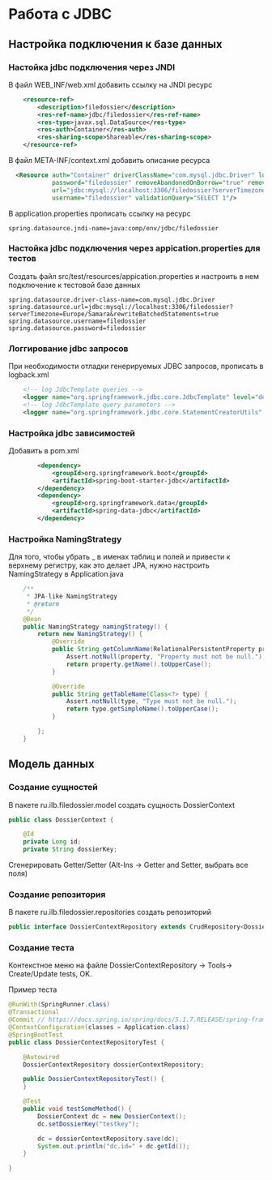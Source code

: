 # Работа с JDBC

## Настройка подключения к базе данных
### Настойка jdbc подключения через JNDI

В файл WEB_INF/web.xml добавить  ссылку на JNDI ресурс
```xml
    <resource-ref>
        <description>filedossier</description>
        <res-ref-name>jdbc/filedossier</res-ref-name>
        <res-type>javax.sql.DataSource</res-type>
        <res-auth>Container</res-auth>
        <res-sharing-scope>Shareable</res-sharing-scope>
    </resource-ref>
```

В файл META-INF/context.xml добавить описание ресурса
```xml
  <Resource auth="Container" driverClassName="com.mysql.jdbc.Driver" logAbandoned="true" maxWaitMillis="20000" name="jdbc/filedossier" 
            password="filedossier" removeAbandonedOnBorrow="true" removeAbandonedTimeout="100" type="javax.sql.DataSource"
            url="jdbc:mysql://localhost:3306/filedossier?serverTimezone=Europe/Samara&amp;rewriteBatchedStatements=true"
            username="filedossier" validationQuery="SELECT 1"/>
```

В application.properties прописать ссылку на ресурс
```
spring.datasource.jndi-name=java:comp/env/jdbc/filedossier
```

### Настойка jdbc подключения через appication.properties для тестов
Создать файл src/test/resources/appication.properties и настроить в нем подключение к тестовой базе данных

```
spring.datasource.driver-class-name=com.mysql.jdbc.Driver
spring.datasource.url=jdbc:mysql://localhost:3306/filedossier?serverTimezone=Europe/Samara&rewriteBatchedStatements=true
spring.datasource.username=filedossier
spring.datasource.password=filedossier
```
### Логгирование jdbc запросов
При необходимости отладки генерируемых JDBC запросов, прописать в logback.xml
```xml
    <!-- log JdbcTemplate queries -->
    <logger name="org.springframework.jdbc.core.JdbcTemplate" level="debug"/>
    <!-- log JdbcTemplate query parameters -->
    <logger name="org.springframework.jdbc.core.StatementCreatorUtils" level="trace"/>
```

### Настройка jdbc зависимостей
Добавить в pom.xml
```xml
        <dependency>
            <groupId>org.springframework.boot</groupId>
            <artifactId>spring-boot-starter-jdbc</artifactId>
        </dependency>
        <dependency>
            <groupId>org.springframework.data</groupId>
            <artifactId>spring-data-jdbc</artifactId>
        </dependency>
```

### Настройка NamingStrategy

Для того, чтобы убрать _ в именах таблиц и полей и привести к верхнему регистру, как это делает JPA, нужно настроить NamingStrategy в Application.java
```java
    /**
     * JPA-like NamingStrategy
     * @return
     */
    @Bean
    public NamingStrategy namingStrategy() {
        return new NamingStrategy() {
            @Override
            public String getColumnName(RelationalPersistentProperty property) {
                Assert.notNull(property, "Property must not be null.");
                return property.getName().toUpperCase();
            }

            @Override
            public String getTableName(Class<?> type) {
                Assert.notNull(type, "Type must not be null.");
                return type.getSimpleName().toUpperCase();
            }

        };
    }
```
## Модель данных

### Создание сущностей
В пакете ru.ilb.filedossier.model  создать сущность DossierContext
```java
public class DossierContext {

    @Id
    private Long id;
    private String dossierKey;
```
Сгенерировать Getter/Setter (Alt-Ins -> Getter and Setter, выбрать все поля)

### Создание репозитория

В пакете ru.ilb.filedossier.repositories создать репозиторий

```java
public interface DossierContextRepository extends CrudRepository<DossierContext, Long> {}
```

### Создание теста

Контекстное меню на файле DossierContextRepository -> Tools-> Create/Update tests, OK.

Пример теста
```java
@RunWith(SpringRunner.class)
@Transactional
@Commit // https://docs.spring.io/spring/docs/5.1.7.RELEASE/spring-framework-reference/testing.html#testcontext-tx-rollback-and-commit-behavior
@ContextConfiguration(classes = Application.class)
@SpringBootTest
public class DossierContextRepositoryTest {

    @Autowired
    DossierContextRepository dossierContextRepository;

    public DossierContextRepositoryTest() {
    }

    @Test
    public void testSomeMethod() {
        DossierContext dc = new DossierContext();
        dc.setDossierKey("testkey");

        dc = dossierContextRepository.save(dc);
        System.out.println("dc.id=" + dc.getId());
    }

}
```
